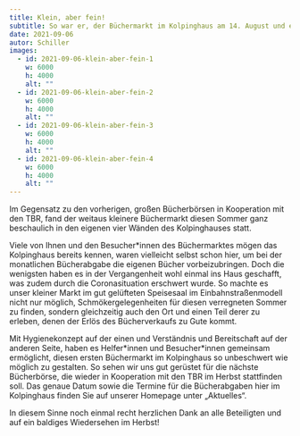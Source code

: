 ```yaml
---
title: Klein, aber fein!
subtitle: So war er, der Büchermarkt im Kolpinghaus am 14. August und es war eine Premiere!
date: 2021-09-06
autor: Schiller
images:
  - id: 2021-09-06-klein-aber-fein-1
    w: 6000
    h: 4000
    alt: ""
  - id: 2021-09-06-klein-aber-fein-2
    w: 6000
    h: 4000
    alt: ""
  - id: 2021-09-06-klein-aber-fein-3
    w: 6000
    h: 4000
    alt: ""
  - id: 2021-09-06-klein-aber-fein-4
    w: 6000
    h: 4000
    alt: ""
---
```


<!--mehr-->

Im Gegensatz zu den vorherigen, großen Bücherbörsen in Kooperation mit den TBR, fand der weitaus kleinere Büchermarkt diesen Sommer ganz beschaulich in den eigenen vier Wänden des Kolpinghauses statt.

Viele von Ihnen und den Besucher\*innen des Büchermarktes mögen das Kolpinghaus bereits kennen, waren vielleicht selbst schon hier, um bei der monatlichen Bücherabgabe die eigenen Bücher vorbeizubringen. Doch die wenigsten haben es in der Vergangenheit wohl einmal ins Haus geschafft, was zudem durch die Coronasituation erschwert wurde. So machte es unser kleiner Markt im gut gelüfteten Speisesaal im Einbahnstraßenmodell nicht nur möglich, Schmökergelegenheiten für diesen verregneten Sommer zu finden, sondern gleichzeitig auch den Ort und einen Teil derer zu erleben, denen der Erlös des Bücherverkaufs zu Gute kommt.

Mit Hygienekonzept auf der einen und Verständnis und Bereitschaft auf der anderen Seite, haben es Helfer\*innen und Besucher\*innen gemeinsam ermöglicht, diesen ersten Büchermarkt im Kolpinghaus so unbeschwert wie möglich zu gestalten. So sehen wir uns gut gerüstet für die nächste Bücherbörse, die wieder in Kooperation mit den TBR im Herbst stattfinden soll. Das genaue Datum sowie die Termine für die Bücherabgaben hier im Kolpinghaus finden Sie auf unserer Homepage unter „Aktuelles“.

In diesem Sinne noch einmal recht herzlichen Dank an alle Beteiligten und auf ein baldiges Wiedersehen im Herbst!
